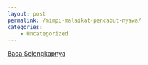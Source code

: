 ```yaml
---
layout: post
permalink: /mimpi-malaikat-pencabut-nyawa/
categories:
    - Uncategorized
---
```


[Baca Selengkapnya](/07)